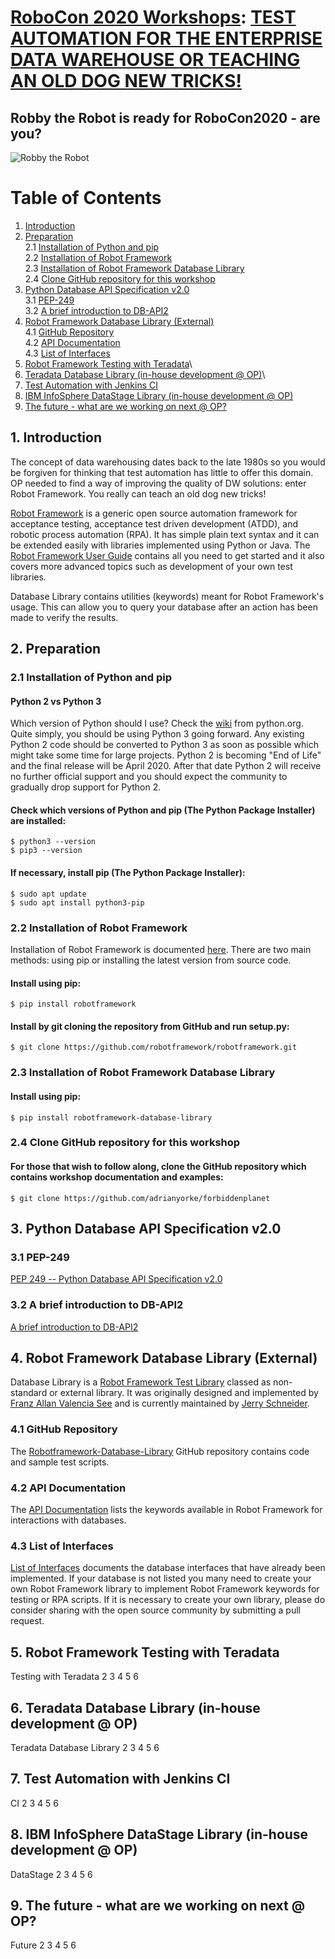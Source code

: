 # [RoboCon 2020 Workshops](https://robocon.io/#workshops): [TEST AUTOMATION FOR THE ENTERPRISE DATA WAREHOUSE OR TEACHING AN OLD DOG NEW TRICKS!](https://robocon.io/#test-automation-for-the-enterprise-data-warehouse-or-teaching-an-old-dog-new-tricks!)
## Robby the Robot is ready for RoboCon2020 - are you?
![Robby the Robot](src/images/Forbiddenplanetposter.jpg)

# Table of Contents
1. [Introduction](#1-introduction)
2. [Preparation](#2-preparation)\
   2.1 [Installation of Python and pip](#21-installation-of-python-and-pip)\
   2.2 [Installation of Robot Framework](#22-installation-of-robot-framework)\
   2.3 [Installation of Robot Framework Database Library](#23-installation-of-robot-framework-database-library)\
   2.4 [Clone GitHub repository for this workshop](#24-clone-github-repository-for-this-workshop)
3. [Python Database API Specification v2.0](#3-python-database-api-specification-v20)\
   3.1 [PEP-249](#31-pep-249)\
   3.2 [A brief introduction to DB-API2](#32-a-brief-introduction-to-db-api2)
4. [Robot Framework Database Library (External)](#4-robot-framework-database-library-external)\
   4.1 [GitHub Repository](#41-github-repository)\
   4.2 [API Documentation](#42-api-documentation)\
   4.3 [List of Interfaces](#43-list-of-interfaces)
5. [Robot Framework Testing with Teradata](#5-robot-framework-testing-with-teradata)\
6. [Teradata Database Library (in-house development @ OP)](#6-teradata-database-library-in-house-development--op)\
7. [Test Automation with Jenkins CI](#7-test-automation-with-jenkins-ci)
8. [IBM InfoSphere DataStage Library (in-house development @ OP)](#8-ibm-infosphere-datastage-library-in-house-development--op)
9. [The future - what are we working on next @ OP?](#9-the-future---what-are-we-working-on-next--op)

## 1. Introduction
The concept of data warehousing dates back to the late 1980s so you would be forgiven for thinking that test automation
has little to offer this domain. OP needed to find a way of improving the quality of DW solutions: enter Robot Framework.
You really can teach an old dog new tricks!

[Robot Framework](http://robotframework.org/) is a generic open source automation framework for acceptance testing,
acceptance test driven development (ATDD), and robotic process automation (RPA). It has simple plain text syntax and it
can be extended easily with libraries implemented using Python or Java. The [Robot Framework User Guide](http://robotframework.org/robotframework/latest/RobotFrameworkUserGuide.html)
contains all you need to get started and it also covers more advanced topics such as development of your own test libraries.

Database Library contains utilities (keywords) meant for Robot Framework's usage. This can allow you to query your database after an
action has been made to verify the results.

## 2. Preparation
### 2.1 Installation of Python and pip
#### Python 2 vs Python 3
Which version of Python should I use?  Check the [wiki](https://wiki.python.org/moin/Python2orPython3) from python.org.
Quite simply, you should be using Python 3 going forward.  Any existing Python 2 code should be converted to Python 3 as soon as possible which might take some time for large projects.
Python 2 is becoming "End of Life" and the final release will be April 2020. After that date Python 2 will receive no further official support and you should expect the community to gradually drop support for Python 2.
#### Check which versions of Python and pip (The Python Package Installer) are installed:
`$ python3 --version`\
`$ pip3 --version`
#### If necessary, install pip (The Python Package Installer):
`$ sudo apt update`\
`$ sudo apt install python3-pip`

### 2.2 Installation of Robot Framework
Installation of Robot Framework is documented [here](https://github.com/robotframework/robotframework#installation).
There are two main methods: using pip or installing the latest version from source code.
#### Install using pip:
`$ pip install robotframework`
#### Install by git cloning the repository from GitHub and run setup.py:
`$ git clone https://github.com/robotframework/robotframework.git`

### 2.3 Installation of Robot Framework Database Library
#### Install using pip:
`$ pip install robotframework-database-library`
### 2.4 Clone GitHub repository for this workshop
#### For those that wish to follow along, clone the GitHub repository which contains workshop documentation and examples:
`$ git clone https://github.com/adrianyorke/forbiddenplanet`

## 3. Python Database API Specification v2.0
### 3.1 PEP-249
[PEP 249 -- Python Database API Specification v2.0](https://www.python.org/dev/peps/pep-0249/)
### 3.2 A brief introduction to DB-API2
[A brief introduction to DB-API2](https://cewing.github.io/training.codefellows/lectures/day21/intro_to_dbapi2.html)

## 4. Robot Framework Database Library (External)
Database Library is a [Robot Framework Test Library](https://robotframework.org/#libraries) classed as non-standard or
external library. It was originally designed and implemented by [Franz Allan Valencia See](https://github.com/franz-see)
and is currently maintained by [Jerry Schneider](https://github.com/jerry57).
### 4.1 GitHub Repository
The [Robotframework-Database-Library](https://github.com/franz-see/Robotframework-Database-Library) GitHub repository
contains code and sample test scripts.
### 4.2 API Documentation
The [API Documentation](https://franz-see.github.io/Robotframework-Database-Library/api/0.5/DatabaseLibrary.html) lists
the keywords available in Robot Framework for interactions with databases.
### 4.3 List of Interfaces
[List of Interfaces](https://wiki.python.org/moin/DatabaseInterfaces) documents the database interfaces that have already
been implemented.  If your database is not listed you many need to create your own Robot Framework library to implement
Robot Framework keywords for testing or RPA scripts.  If it is necessary to create your own library, please do consider
sharing with the open source community by submitting a pull request.

## 5. Robot Framework Testing with Teradata
Testing with Teradata
2
3
4
5
6

## 6. Teradata Database Library (in-house development @ OP)
Teradata Database Library
2
3
4
5
6

## 7. Test Automation with Jenkins CI
CI
2
3
4
5
6

## 8. IBM InfoSphere DataStage Library (in-house development @ OP)
DataStage
2
3
4
5
6

## 9. The future - what are we working on next @ OP?
Future
2
3
4
5
6
